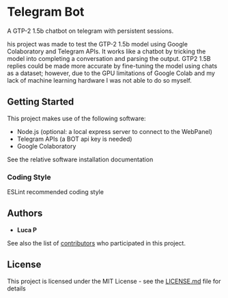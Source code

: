 
# Telegram Bot

A GTP-2 1.5b chatbot on telegram with persistent sessions.

his project was made to test the GTP-2 1.5b model using Google Colaboratory and Telegram APIs.
It works like a chatbot by tricking the model into completing a conversation and parsing the output.
GTP2 1.5B replies could be made more accurate by fine-tuning the model using chats as a dataset;
however, due to the GPU limitations of Google Colab and my lack of machine learning hardware I was not able to do so myself.

## Getting Started

This project makes use of the following software:

- Node.js (optional: a local express server to connect to the WebPanel)
- Telegram APIs (a BOT api key is needed)
- Google Colaboratory

See the relative software installation documentation

### Coding Style

ESLint recommended coding style

## Authors

* **Luca P**

See also the list of [contributors](https://github.com/McLavish/telegramBot/graphs/contributors) who participated in this project.

## License

This project is licensed under the MIT License - see the [LICENSE.md](LICENSE.md) file for details
